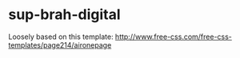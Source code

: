 # sup-brah-digital
Loosely based on this template: http://www.free-css.com/free-css-templates/page214/aironepage 
